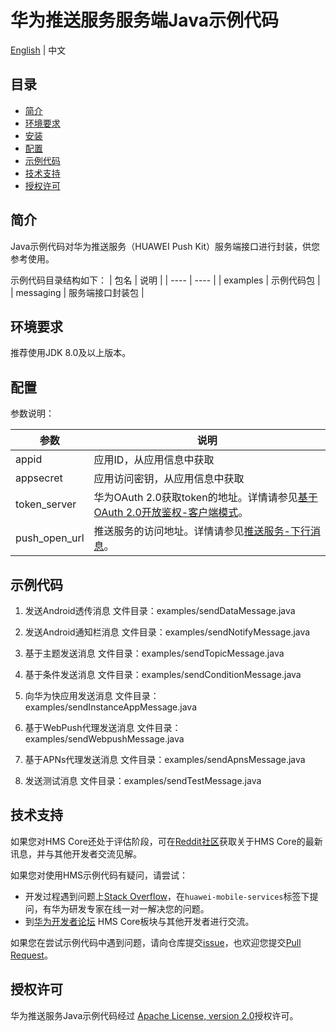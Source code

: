 # 华为推送服务服务端Java示例代码
[English](README.md) | 中文

## 目录

 * [简介](#简介)
 * [环境要求](#环境要求)
 * [安装](#安装)
 * [配置](#配置)
 * [示例代码](#示例代码)
 * [技术支持](#技术支持)
 * [授权许可](#授权许可)


## 简介

Java示例代码对华为推送服务（HUAWEI Push Kit）服务端接口进行封装，供您参考使用。

示例代码目录结构如下：
| 包名 | 说明 |
| ---- | ---- |
| examples | 示例代码包 |
| messaging | 服务端接口封装包 |

## 环境要求

推荐使用JDK 8.0及以上版本。

## 配置

参数说明：

| 参数 | 说明 |
| ---- | ---- |
| appid | 应用ID，从应用信息中获取 |
| appsecret | 应用访问密钥，从应用信息中获取 |
| token_server | 华为OAuth 2.0获取token的地址。详情请参见[基于OAuth 2.0开放鉴权-客户端模式](https://developer.huawei.com/consumer/cn/doc/development/HMSCore-Guides/oauth2-0000001212610981)。|
| push_open_url | 推送服务的访问地址。详情请参见[推送服务-下行消息](https://developer.huawei.com/consumer/cn/doc/development/HMSCore-Guides/android-server-dev-0000001050040110?ha_source=hms1)。|

## 示例代码

1. 发送Android透传消息
文件目录：examples/sendDataMessage.java

2.	发送Android通知栏消息
文件目录：examples/sendNotifyMessage.java

3.	基于主题发送消息
文件目录：examples/sendTopicMessage.java

4.	基于条件发送消息
文件目录：examples/sendConditionMessage.java

5.	向华为快应用发送消息
文件目录：examples/sendInstanceAppMessage.java

6.	基于WebPush代理发送消息
文件目录：examples/sendWebpushMessage.java

7.	基于APNs代理发送消息
文件目录：examples/sendApnsMessage.java

8.	发送测试消息
文件目录：examples/sendTestMessage.java

## 技术支持
如果您对HMS Core还处于评估阶段，可在[Reddit社区](https://www.reddit.com/r/HuaweiDevelopers/)获取关于HMS Core的最新讯息，并与其他开发者交流见解。

如果您对使用HMS示例代码有疑问，请尝试：
- 开发过程遇到问题上[Stack Overflow](https://stackoverflow.com/questions/tagged/huawei-mobile-services?tab=Votes)，在`huawei-mobile-services`标签下提问，有华为研发专家在线一对一解决您的问题。
- 到[华为开发者论坛](https://developer.huawei.com/consumer/cn/forum/blockdisplay?fid=18?ha_source=hms1) HMS Core板块与其他开发者进行交流。

如果您在尝试示例代码中遇到问题，请向仓库提交[issue](https://github.com/HMS-Core/hms-push-serverdemo-java/issues)，也欢迎您提交[Pull Request](https://github.com/HMS-Core/hms-push-serverdemo-java/pulls)。

##  授权许可
华为推送服务Java示例代码经过 [Apache License, version 2.0](http://www.apache.org/licenses/LICENSE-2.0)授权许可。
